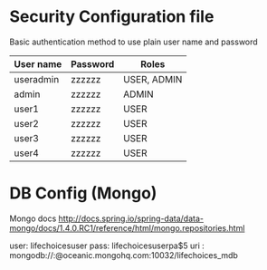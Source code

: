 Security Configuration file
=============================

Basic authentication method to use plain user name and password

User name   | Password  | Roles         |
------------|-----------|---------------|
useradmin   |zzzzzz     | USER, ADMIN   |
admin       |zzzzzz     | ADMIN         |
user1       |zzzzzz     | USER          |
user2       |zzzzzz     | USER          |
user3       |zzzzzz     | USER          |
user4       |zzzzzz     | USER          |


DB Config (Mongo)
==================

Mongo docs http://docs.spring.io/spring-data/data-mongo/docs/1.4.0.RC1/reference/html/mongo.repositories.html

user: lifechoicesuser
pass: lifechoicesuserpa$5
uri : mongodb://<user>:<password>@oceanic.mongohq.com:10032/lifechoices_mdb